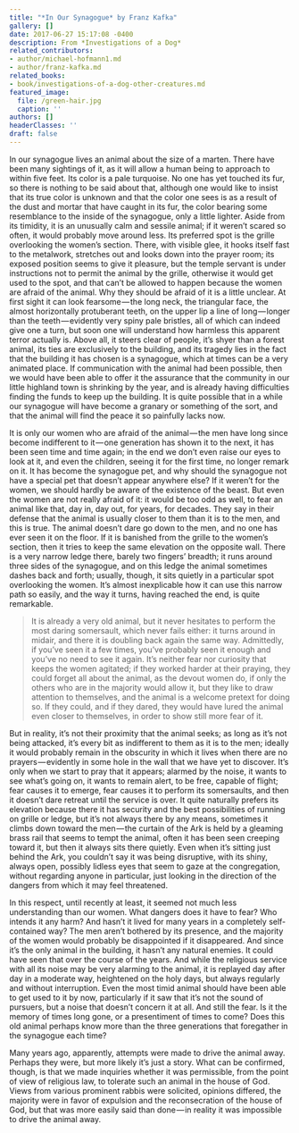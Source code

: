 ```yaml
---
title: "*In Our Synagogue* by Franz Kafka"
gallery: []
date: 2017-06-27 15:17:08 -0400
description: From *Investigations of a Dog*
related_contributors:
- author/michael-hofmann1.md
- author/franz-kafka.md
related_books:
- book/investigations-of-a-dog-other-creatures.md
featured_image:
  file: /green-hair.jpg
  caption: ''
authors: []
headerClasses: ''
draft: false
---
```

In our synagogue lives an animal about the size of a marten. There have been many sightings of it, as it will allow a human being to approach to within five feet. Its color is a pale turquoise. No one has yet touched its fur, so there is nothing to be said about that, although one would like to insist that its true color is unknown and that the color one sees is as a result of the dust and mortar that have caught in its fur, the color bearing some resemblance to the inside of the synagogue, only a little lighter. Aside from its timidity, it is an unusually calm and sessile animal; if it weren’t scared so often, it would probably move around less. Its preferred spot is the grille overlooking the women’s section. There, with visible glee, it hooks itself fast to the metalwork, stretches out and looks down into the prayer room; its exposed position seems to give it pleasure, but the temple servant is under instructions not to permit the animal by the grille, otherwise it would get used to the spot, and that can’t be allowed to happen because the women are afraid of the animal. Why they should be afraid of it is a little unclear. At first sight it can look fearsome — the long neck, the triangular face, the almost horizontally protuberant teeth, on the upper lip a line of long — longer than the teeth — evidently very spiny pale bristles, all of which can indeed give one a turn, but soon one will understand how harmless this apparent terror actually is. Above all, it steers clear of people, it’s shyer than a forest animal, its ties are exclusively to the building, and its tragedy lies in the fact that the building it has chosen is a synagogue, which at times can be a very animated place. If communication with the animal had been possible, then we would have been able to offer it the assurance that the community in our little highland town is shrinking by the year, and is already having difficulties finding the funds to keep up the building. It is quite possible that in a while our synagogue will have become a granary or something of the sort, and that the animal will find the peace it so painfully lacks now.

It is only our women who are afraid of the animal — the men have long since become indifferent to it — one generation has shown it to the next, it has been seen time and time again; in the end we don’t even raise our eyes to look at it, and even the children, seeing it for the first time, no longer remark on it. It has become the synagogue pet, and why should the synagogue not have a special pet that doesn’t appear anywhere else? If it weren’t for the women, we should hardly be aware of the existence of the beast. But even the women are not really afraid of it: it would be too odd as well, to fear an animal like that, day in, day out, for years, for decades. They say in their defense that the animal is usually closer to them than it is to the men, and this is true. The animal doesn’t dare go down to the men, and no one has ever seen it on the floor. If it is banished from the grille to the women’s section, then it tries to keep the same elevation on the opposite wall. There is a very narrow ledge there, barely two fingers’ breadth; it runs around three sides of the synagogue, and on this ledge the animal sometimes dashes back and forth; usually, though, it sits quietly in a particular spot overlooking the women. It’s almost inexplicable how it can use this narrow path so easily, and the way it turns, having reached the end, is quite remarkable. 

> It is already a very old animal, but it never hesitates to perform the most daring somersault, which never fails either: it turns around in midair, and there it is doubling back again the same way. Admittedly, if you’ve seen it a few times, you’ve probably seen it enough and you’ve no need to see it again. It’s neither fear nor curiosity that keeps the women agitated; if they worked harder at their praying, they could forget all about the animal, as the devout women do, if only the others who are in the majority would allow it, but they like to draw attention to themselves, and the animal is a welcome pretext for doing so. If they could, and if they dared, they would have lured the animal even closer to themselves, in order to show still more fear of it. 
 
But in reality, it’s not their proximity that the animal seeks; as long as it’s not being attacked, it’s every bit as indifferent to them as it is to the men; ideally it would probably remain in the obscurity in which it lives when there are no prayers — evidently in some hole in the wall that we have yet to discover. It’s only when we start to pray that it appears; alarmed by the noise, it wants to see what’s going on, it wants to remain alert, to be free, capable of flight; fear causes it to emerge, fear causes it to perform its somersaults, and then it doesn’t dare retreat until the service is over. It quite naturally prefers its elevation because there it has security and the best possibilities of running on grille or ledge, but it’s not always there by any means, sometimes it climbs down toward the men — the curtain of the Ark is held by a gleaming brass rail that seems to tempt the animal, often it has been seen creeping toward it, but then it always sits there quietly. Even when it’s sitting just behind the Ark, you couldn’t say it was being disruptive, with its shiny, always open, possibly lidless eyes that seem to gaze at the congregation, without regarding anyone in particular, just looking in the direction of the dangers from which it may feel threatened.

In this respect, until recently at least, it seemed not much less understanding than our women. What dangers does it have to fear? Who intends it any harm? And hasn’t it lived for many years in a completely self-contained way? The men aren’t bothered by its presence, and the majority of the women would probably be disappointed if it disappeared. And since it’s the only animal in the building, it hasn’t any natural enemies. It could have seen that over the course of the years. And while the religious service with all its noise may be very alarming to the animal, it is replayed day after day in a moderate way, heightened on the holy days, but always regularly and without interruption. Even the most timid animal should have been able to get used to it by now, particularly if it saw that it’s not the sound of pursuers, but a noise that doesn’t concern it at all. And still the fear. Is it the memory of times long gone, or a presentiment of times to come? Does this old animal perhaps know more than the three generations that foregather in the synagogue each time?

Many years ago, apparently, attempts were made to drive the animal away. Perhaps they were, but more likely it’s just a story. What can be confirmed, though, is that we made inquiries whether it was permissible, from the point of view of religious law, to tolerate such an animal in the house of God. Views from various prominent rabbis were solicited, opinions differed, the majority were in favor of expulsion and the reconsecration of the house of God, but that was more easily said than done — in reality it was impossible to drive the animal away.

